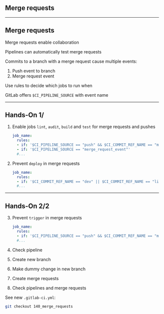<!-- .slide: id="gitlab_merge_requests" class="vertical-center" -->

<i class="fa-duotone fa-merge fa-8x fa-duotone-colors" style="float: right; color: grey;"></i>

## Merge requests

---

## Merge requests

Merge requests enable collaboration

Pipelines can automatically test merge requests [](https://docs.gitlab.com/ee/ci/pipelines/merge_request_pipelines.html)

Commits to a branch with a merge request cause multiple events:

1. Push event to branch
1. Merge request event

Use rules [<i class="fa-solid fa-arrow-right-to-bracket"></i>](#/gitlab_rules) to decide which jobs to run when

GitLab offers `$CI_PIPELINE_SOURCE` with event name

---

## Hands-On 1/ [<i class="fa fa-comment-code"></i>](https://github.com/nicholasdille/container-slides/tree/140_merge_requests "140_merge_requests")

1. Enable jobs `lint`, `audit`, `build` and `test` for merge requests and pushes

    ```yaml
    job_name:
      rules:
      - if: '$CI_PIPELINE_SOURCE == "push" && $CI_COMMIT_REF_NAME == "main"'
      - if: '$CI_PIPELINE_SOURCE == "merge_request_event"'
      #...
    ```
    <!-- .element: style="width: 45em;" -->

1. Prevent `deploy` in merge requests

    ```yaml
    job_name:
      rules:
      - if: '$CI_COMMIT_REF_NAME == "dev" || $CI_COMMIT_REF_NAME == "live"'
      #...
    ```
    <!-- .element: style="width: 45em;" -->

---

## Hands-On 2/2 [<i class="fa fa-comment-code"></i>](https://github.com/nicholasdille/container-slides/tree/140_merge_requests "140_merge_requests")

3. Prevent `trigger` in merge requests

    ```yaml
    job_name:
      rules:
      - if: '$CI_PIPELINE_SOURCE == "push" && $CI_COMMIT_REF_NAME == "main"'
      #...
    ```
    <!-- .element: style="width: 45em;" -->

1. Check pipeline
1. Create new branch
1. Make dummy change in new branch
1. Create merge requests
1. Check pipelines and merge requests

See new `.gitlab-ci.yml`:

```bash
git checkout 140_merge_requests
```

